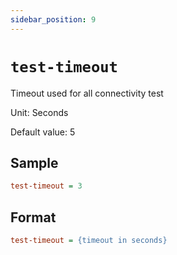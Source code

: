 ```yaml
---
sidebar_position: 9
---
```


# `test-timeout`

Timeout used for all connectivity test

Unit: Seconds

Default value: 5

## Sample

```ini
test-timeout = 3
```

## Format

```ini
test-timeout = {timeout in seconds}
```